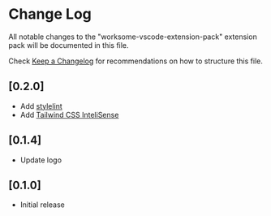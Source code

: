 # Change Log

All notable changes to the "worksome-vscode-extension-pack" extension pack will be documented in this file.

Check [Keep a Changelog](http://keepachangelog.com/) for recommendations on how to structure this file.

## [0.2.0]

- Add [stylelint](https://marketplace.visualstudio.com/items?itemName=stylelint.vscode-stylelint)
- Add [Tailwind CSS InteliSense](https://marketplace.visualstudio.com/items?itemName=bradlc.vscode-tailwindcss)

## [0.1.4]

- Update logo

## [0.1.0]

- Initial release

